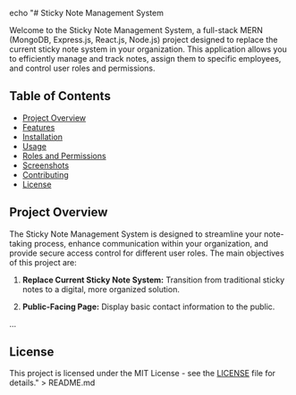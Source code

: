 echo "# Sticky Note Management System

Welcome to the Sticky Note Management System, a full-stack MERN (MongoDB, Express.js, React.js, Node.js) project designed to replace the current sticky note system in your organization. This application allows you to efficiently manage and track notes, assign them to specific employees, and control user roles and permissions.

## Table of Contents

- [Project Overview](#project-overview)
- [Features](#features)
- [Installation](#installation)
- [Usage](#usage)
- [Roles and Permissions](#roles-and-permissions)
- [Screenshots](#screenshots)
- [Contributing](#contributing)
- [License](#license)

## Project Overview

The Sticky Note Management System is designed to streamline your note-taking process, enhance communication within your organization, and provide secure access control for different user roles. The main objectives of this project are:

1. **Replace Current Sticky Note System:** Transition from traditional sticky notes to a digital, more organized solution.

2. **Public-Facing Page:** Display basic contact information to the public.

...

## License

This project is licensed under the MIT License - see the [LICENSE](LICENSE) file for details." > README.md
